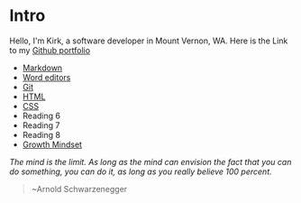 # Intro
Hello, I'm Kirk, a software developer in Mount Vernon, WA. Here is the Link to my [Github portfolio](https://github.com/KirkGarrison)

- [Markdown](markdown.md)
- [Word editors](Coder-assignment.md)
- [Git](Revisions.md)
- [HTML](HTML.md)
- [CSS](css.md)
- Reading 6
- Reading 7
- Reading 8
- [Growth Mindset](growth-mindset.md)

*The mind is the limit. As long as the mind can envision the fact that you can do something, you can do it, as long as you really believe 100 percent.*
> ~Arnold Schwarzenegger

